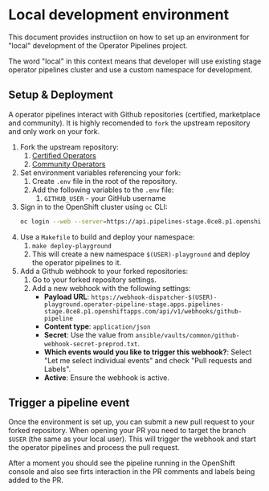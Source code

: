 # Local development environment

This document provides instructiion on how to set up an environment for "local"
development of the Operator Pipelines project.

The word "local" in this context means that developer will use existing stage
operator pipelines cluster and use a custom namespace for development.

## Setup & Deployment

A operator pipelines interact with Github repositories (certified, marketplace and
community). It is highly recomended to `fork` the upstream repository and only work
on your fork.

1. Fork the upstream repository:
   1. [Certified Operators](https://github.com/redhat-openshift-ecosystem/certified-operators-preprod/)
   2. [Community Operators](https://github.com/redhat-openshift-ecosystem/community-operators-pipeline-preprod)
2. Set environment variables referencing your fork:
   1. Create `.env` file in the root of the repository.
   2. Add the following variables to the `.env` file:
      1. `GITHUB_USER` - your GitHub username
3. Sign in to the OpenShift cluster using `oc` CLI:
   ```bash
   oc login --web --server=https://api.pipelines-stage.0ce8.p1.openshiftapps.com:6443
   ```
4. Use a `Makefile` to build and deploy your namespace:
   1. `make deploy-playground`
   2. This will create a new namespace `$(USER)-playground` and deploy the operator pipelines
      to it.
5. Add a Github webhook to your forked repositories:
   1. Go to your forked repository settings.
   2. Add a new webhook with the following settings:
      - **Payload URL**: `https://webhook-dispatcher-$(USER)-playground.operator-pipeline-stage.apps.pipelines-stage.0ce8.p1.openshiftapps.com/api/v1/webhooks/github-pipeline`
      - **Content type**: `application/json`
      - **Secret**: Use the value from `ansible/vaults/common/github-webhook-secret-preprod.txt`.
      - **Which events would you like to trigger this webhook?**: Select "Let me select individual events" and check "Pull requests and Labels".
      - **Active**: Ensure the webhook is active.

## Trigger a pipeline event
Once the environment is set up, you can submit a new pull request to your forked repository.
When opening your PR you need to target the branch `$USER` (the same as your local user).
This will trigger the webhook and start the operator pipelines and process the pull request.

After a moment you should see the pipeline running in the OpenShift console and also see
firts interaction in the PR comments and labels being added to the PR.
